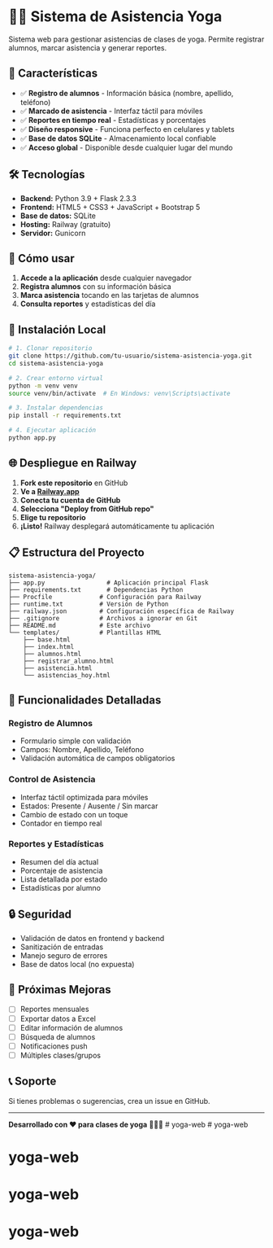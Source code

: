 # 🧘‍♀️ Sistema de Asistencia Yoga

Sistema web para gestionar asistencias de clases de yoga. Permite registrar alumnos, marcar asistencia y generar reportes.

## 🚀 Características

- ✅ **Registro de alumnos** - Información básica (nombre, apellido, teléfono)
- ✅ **Marcado de asistencia** - Interfaz táctil para móviles
- ✅ **Reportes en tiempo real** - Estadísticas y porcentajes
- ✅ **Diseño responsive** - Funciona perfecto en celulares y tablets
- ✅ **Base de datos SQLite** - Almacenamiento local confiable
- ✅ **Acceso global** - Disponible desde cualquier lugar del mundo

## 🛠️ Tecnologías

- **Backend:** Python 3.9 + Flask 2.3.3
- **Frontend:** HTML5 + CSS3 + JavaScript + Bootstrap 5
- **Base de datos:** SQLite
- **Hosting:** Railway (gratuito)
- **Servidor:** Gunicorn

## 📱 Cómo usar

1. **Accede a la aplicación** desde cualquier navegador
2. **Registra alumnos** con su información básica
3. **Marca asistencia** tocando en las tarjetas de alumnos
4. **Consulta reportes** y estadísticas del día

## 🔧 Instalación Local

```bash
# 1. Clonar repositorio
git clone https://github.com/tu-usuario/sistema-asistencia-yoga.git
cd sistema-asistencia-yoga

# 2. Crear entorno virtual
python -m venv venv
source venv/bin/activate  # En Windows: venv\Scripts\activate

# 3. Instalar dependencias
pip install -r requirements.txt

# 4. Ejecutar aplicación
python app.py
```

## 🌐 Despliegue en Railway

1. **Fork este repositorio** en GitHub
2. **Ve a [Railway.app](https://railway.app)**
3. **Conecta tu cuenta de GitHub**
4. **Selecciona "Deploy from GitHub repo"**
5. **Elige tu repositorio**
6. **¡Listo!** Railway desplegará automáticamente tu aplicación

## 📋 Estructura del Proyecto

```
sistema-asistencia-yoga/
├── app.py                 # Aplicación principal Flask
├── requirements.txt       # Dependencias Python
├── Procfile             # Configuración para Railway
├── runtime.txt          # Versión de Python
├── railway.json         # Configuración específica de Railway
├── .gitignore           # Archivos a ignorar en Git
├── README.md            # Este archivo
└── templates/           # Plantillas HTML
    ├── base.html
    ├── index.html
    ├── alumnos.html
    ├── registrar_alumno.html
    ├── asistencia.html
    └── asistencias_hoy.html
```

## 🎯 Funcionalidades Detalladas

### **Registro de Alumnos**
- Formulario simple con validación
- Campos: Nombre, Apellido, Teléfono
- Validación automática de campos obligatorios

### **Control de Asistencia**
- Interfaz táctil optimizada para móviles
- Estados: Presente / Ausente / Sin marcar
- Cambio de estado con un toque
- Contador en tiempo real

### **Reportes y Estadísticas**
- Resumen del día actual
- Porcentaje de asistencia
- Lista detallada por estado
- Estadísticas por alumno

## 🔒 Seguridad

- Validación de datos en frontend y backend
- Sanitización de entradas
- Manejo seguro de errores
- Base de datos local (no expuesta)

## 🚀 Próximas Mejoras

- [ ] Reportes mensuales
- [ ] Exportar datos a Excel
- [ ] Editar información de alumnos
- [ ] Búsqueda de alumnos
- [ ] Notificaciones push
- [ ] Múltiples clases/grupos

## 📞 Soporte

Si tienes problemas o sugerencias, crea un issue en GitHub.

---

**Desarrollado con ❤️ para clases de yoga** 🧘‍♀️✨
#   y o g a - w e b  
 # yoga-web
# yoga-web
# yoga-web
# yoga-web
